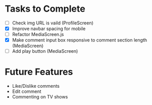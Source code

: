 
# Tasks to Complete
- [ ] Check img URL is vaild (ProfileScreen)
- [x] Improve navbar spacing for mobile
- [ ] Refactor MediaScreen.js
- [x] Make comment input box responsive to comment section length (MediaScreen)
- [ ] Add play button (MediaScreen)

# Future Features
- Like/Dislike comments
- Edit comment
- Commenting on TV shows
